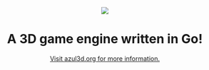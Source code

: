 <p align="center">
	<img src="https://googledrive.com/host/0B2Crq763J1N4VkNWQ0dlWkxGSHM/white_573x196.png" />
</p>

<h1 align="center">A 3D game engine written in Go!</h1>
<p align="center"><a href="https://azul3d.org">Visit azul3d.org for more information.</a></p>
